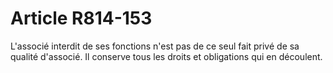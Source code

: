 # Article R814-153

L'associé interdit de ses fonctions n'est pas de ce seul fait privé de sa qualité d'associé. Il conserve tous les droits et obligations qui en découlent.